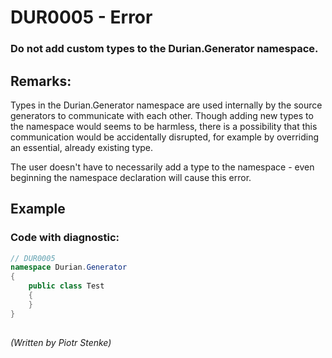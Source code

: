 # DUR0005 - Error
### Do not add custom types to the Durian.Generator namespace.

## Remarks:

Types in the Durian.Generator namespace are used internally by the source generators to communicate with each other. Though adding new types to the namespace would seems to be harmless, there is a possibility that this communication would be accidentally disrupted, for example by overriding an essential, already existing type.

The user doesn't have to necessarily add a type to the namespace - even beginning the namespace declaration will cause this error.


## Example

### Code with diagnostic:
```csharp
// DUR0005
namespace Durian.Generator
{
	public class Test
	{
	}
}

```
##

*\(Written by Piotr Stenke\)*
